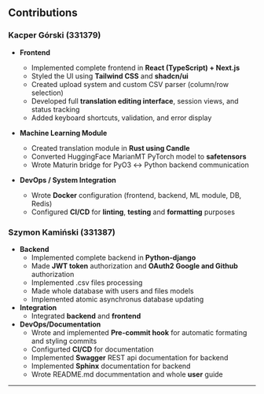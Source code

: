 ## Contributions

### Kacper Górski (331379)

- **Frontend**
  - Implemented complete frontend in **React (TypeScript) + Next.js**
  - Styled the UI using **Tailwind CSS** and **shadcn/ui**
  - Created upload system and custom CSV parser (column/row selection)
  - Developed full **translation editing interface**, session views, and status tracking
  - Added keyboard shortcuts, validation, and error display

- **Machine Learning Module**
  - Created translation module in **Rust using Candle**
  - Converted HuggingFace MarianMT PyTorch model to **safetensors**
  - Wrote Maturin bridge for PyO3 ↔ Python backend communication

- **DevOps / System Integration**
  - Wrote **Docker** configuration (frontend, backend, ML module, DB, Redis)
  - Configured **CI/CD** for **linting**, **testing** and **formatting** purposes

### Szymon Kamiński (331387)

- **Backend**
  - Implemented complete backend in **Python-django**
  - Made **JWT token** authorization and **OAuth2 Google and Github** authorization
  - Implemented .csv files processing
  - Made whole database with users and files models
  - Implemented atomic asynchronus database updating 
- **Integration**
  - Integrated **backend** and **frontend**
- **DevOps/Documentation**
  - Wrote and implemented **Pre-commit hook** for automatic formating and styling commits
  - Configurted **CI/CD** for documentation
  - Implemented **Swagger** REST api documentation for backend
  - Implemented **Sphinx** documentation for backend
  - Wrote README.md docummentation and whole **user** guide

---